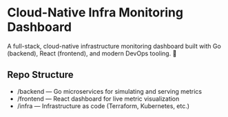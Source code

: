 # Cloud-Native Infra Monitoring Dashboard

A full-stack, cloud-native infrastructure monitoring dashboard built with Go (backend), React (frontend), and modern DevOps tooling. 🚀

## Repo Structure
- /backend — Go microservices for simulating and serving metrics
- /frontend — React dashboard for live metric visualization
- /infra — Infrastructure as code (Terraform, Kubernetes, etc.)
